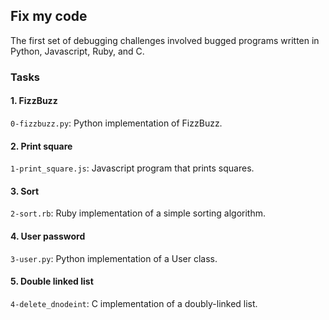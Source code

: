 ## Fix my code

The first set of debugging challenges involved bugged programs written in Python, Javascript, Ruby, and C.

### Tasks

#### 1. FizzBuzz

`0-fizzbuzz.py`: Python implementation of FizzBuzz.

#### 2. Print square

`1-print_square.js`: Javascript program that prints squares.

#### 3. Sort

`2-sort.rb`: Ruby implementation of a simple sorting algorithm.

#### 4. User password

`3-user.py`: Python implementation of a User class.

#### 5. Double linked list

`4-delete_dnodeint`: C implementation of a doubly-linked list.

